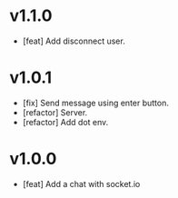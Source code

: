 # v1.1.0

- [feat] Add disconnect user.

# v1.0.1

- [fix] Send message using enter button.
- [refactor] Server.
- [refactor] Add dot env.

# v1.0.0

- [feat] Add a chat with socket.io